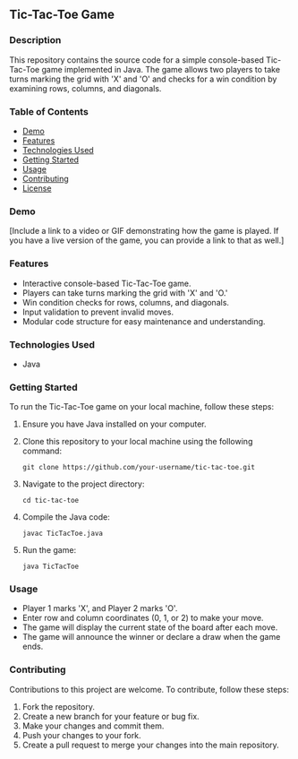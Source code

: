 
## Tic-Tac-Toe Game

### Description

This repository contains the source code for a simple console-based Tic-Tac-Toe game implemented in Java. The game allows two players to take turns marking the grid with 'X' and 'O' and checks for a win condition by examining rows, columns, and diagonals.

### Table of Contents

- [Demo](#demo)
- [Features](#features)
- [Technologies Used](#technologies-used)
- [Getting Started](#getting-started)
- [Usage](#usage)
- [Contributing](#contributing)
- [License](#license)

### Demo

[Include a link to a video or GIF demonstrating how the game is played. If you have a live version of the game, you can provide a link to that as well.]

### Features

- Interactive console-based Tic-Tac-Toe game.
- Players can take turns marking the grid with 'X' and 'O.'
- Win condition checks for rows, columns, and diagonals.
- Input validation to prevent invalid moves.
- Modular code structure for easy maintenance and understanding.

### Technologies Used

- Java

### Getting Started

To run the Tic-Tac-Toe game on your local machine, follow these steps:

1. Ensure you have Java installed on your computer.
2. Clone this repository to your local machine using the following command:

   ```
   git clone https://github.com/your-username/tic-tac-toe.git
   ```

3. Navigate to the project directory:

   ```
   cd tic-tac-toe
   ```

4. Compile the Java code:

   ```
   javac TicTacToe.java
   ```

5. Run the game:

   ```
   java TicTacToe
   ```

### Usage

- Player 1 marks 'X', and Player 2 marks 'O'.
- Enter row and column coordinates (0, 1, or 2) to make your move.
- The game will display the current state of the board after each move.
- The game will announce the winner or declare a draw when the game ends.

### Contributing

Contributions to this project are welcome. To contribute, follow these steps:

1. Fork the repository.
2. Create a new branch for your feature or bug fix.
3. Make your changes and commit them.
4. Push your changes to your fork.
5. Create a pull request to merge your changes into the main repository.

